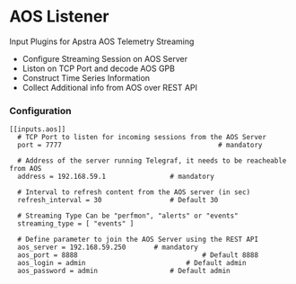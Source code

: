 # AOS Listener

Input Plugins for Apstra AOS Telemetry Streaming
 - Configure Streaming Session on AOS Server
 - Liston on TCP Port and decode AOS GPB
 - Construct Time Series Information
 - Collect Additional info from AOS over REST API

### Configuration
```
[[inputs.aos]]
  # TCP Port to listen for incoming sessions from the AOS Server
  port = 7777										# mandatory

  # Address of the server running Telegraf, it needs to be reacheable from AOS
  address = 192.168.59.1				# mandatory

  # Interval to refresh content from the AOS server (in sec)
  refresh_interval = 30					# Default 30

  # Streaming Type Can be "perfmon", "alerts" or "events"
  streaming_type = [ "events" ]

  # Define parameter to join the AOS Server using the REST API
  aos_server = 192.168.59.250		# mandatory
  aos_port = 8888								# Default 8888
  aos_login = admin							# Default admin
  aos_password = admin					# Default admin
```
